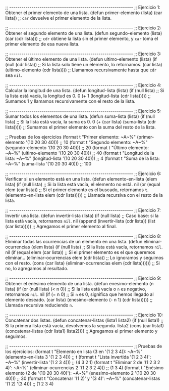 ;; -------------------------------------------------------------
;; Ejercicio 1: Obtener el primer elemento de una lista.
(defun primer-elemento (lista)
  (car lista))  ;; `car` devuelve el primer elemento de la lista.

;; -------------------------------------------------------------
;; Ejercicio 2: Obtener el segundo elemento de una lista.
(defun segundo-elemento (lista)
  (car (cdr lista)))  ;; `cdr` obtiene la lista sin el primer elemento, y `car` toma el primer elemento de esa nueva lista.

;; -------------------------------------------------------------
;; Ejercicio 3: Obtener el último elemento de una lista.
(defun ultimo-elemento (lista)
  (if (null (cdr lista))  ;; Si la lista solo tiene un elemento, lo retornamos.
      (car lista)
      (ultimo-elemento (cdr lista))))  ;; Llamamos recursivamente hasta que `cdr` sea `nil`.

;; -------------------------------------------------------------
;; Ejercicio 4: Calcular la longitud de una lista.
(defun longitud-lista (lista)
  (if (null lista)  ;; Si la lista está vacía, la longitud es 0.
      0
      (+ 1 (longitud-lista (cdr lista)))))  ;; Sumamos 1 y llamamos recursivamente con el resto de la lista.

;; -------------------------------------------------------------
;; Ejercicio 5: Sumar todos los elementos de una lista.
(defun suma-lista (lista)
  (if (null lista)  ;; Si la lista está vacía, la suma es 0.
      0
      (+ (car lista) (suma-lista (cdr lista)))))  ;; Sumamos el primer elemento con la suma del resto de la lista.

;; Pruebas de los ejercicios
(format t "Primer elemento: ~A~%" (primer-elemento '(10 20 30 40)))  ;; 10
(format t "Segundo elemento: ~A~%" (segundo-elemento '(10 20 30 40)))  ;; 20
(format t "Último elemento: ~A~%" (ultimo-elemento '(10 20 30 40)))  ;; 40
(format t "Longitud de la lista: ~A~%" (longitud-lista '(10 20 30 40)))  ;; 4
(format t "Suma de la lista: ~A~%" (suma-lista '(10 20 30 40)))  ;; 100
 




;; -------------------------------------------------------------
;; Ejercicio 6: Verificar si un elemento está en una lista.
(defun elemento-en-lista (elem lista)
  (if (null lista)  ;; Si la lista está vacía, el elemento no está.
      nil
      (or (equal elem (car lista))  ;; Si el primer elemento es el buscado, retornamos `t`.
          (elemento-en-lista elem (cdr lista)))))  ;; Llamada recursiva con el resto de la lista.

;; -------------------------------------------------------------
;; Ejercicio 7: Invertir una lista.
(defun invertir-lista (lista)
  (if (null lista)  ;; Caso base: si la lista está vacía, retornamos `nil`.
      nil
      (append (invertir-lista (cdr lista)) (list (car lista)))))  ;; Agregamos el primer elemento al final.

;; -------------------------------------------------------------
;; Ejercicio 8: Eliminar todas las ocurrencias de un elemento en una lista.
(defun eliminar-ocurrencias (elem lista)
  (if (null lista)  ;; Si la lista está vacía, retornamos `nil`.
      nil
      (if (equal elem (car lista))  ;; Si el primer elemento es el que queremos eliminar...
          (eliminar-ocurrencias elem (cdr lista))  ;; Lo ignoramos y seguimos con el resto.
          (cons (car lista) (eliminar-ocurrencias elem (cdr lista))))))  ;; Si no, lo agregamos al resultado.

;; -------------------------------------------------------------
;; Ejercicio 9: Obtener el enésimo elemento de una lista.
(defun enesimo-elemento (n lista)
  (if (or (null lista) (< n 0))  ;; Si la lista está vacía o `n` es negativo, retornamos `nil`.
      nil
      (if (= n 0)  ;; Si `n` es 0, significa que hemos llegado al elemento deseado.
          (car lista)
          (enesimo-elemento (- n 1) (cdr lista)))))  ;; Llamada recursiva reduciendo `n`.

;; -------------------------------------------------------------
;; Ejercicio 10: Concatenar dos listas.
(defun concatenar-listas (lista1 lista2)
  (if (null lista1)  ;; Si la primera lista está vacía, devolvemos la segunda.
      lista2
      (cons (car lista1) (concatenar-listas (cdr lista1) lista2))))  ;; Agregamos el primer elemento y seguimos.

;; -------------------------------------------------------------
;; Pruebas de los ejercicios:
(format t "Elemento en lista (3 en '(1 2 3 4)): ~A~%" (elemento-en-lista 3 '(1 2 3 4)))  ;; t
(format t "Lista invertida '(1 2 3 4)': ~A~%" (invertir-lista '(1 2 3 4)))  ;; (4 3 2 1)
(format t "Eliminar 2 de '(1 2 3 2 4)': ~A~%" (eliminar-ocurrencias 2 '(1 2 3 2 4)))  ;; (1 3 4)
(format t "Enésimo elemento (2 de '(10 20 30 40)'): ~A~%" (enesimo-elemento 2 '(10 20 30 40)))  ;; 30
(format t "Concatenar '(1 2)' y '(3 4)': ~A~%" (concatenar-listas '(1 2) '(3 4)))  ;; (1 2 3 4)
